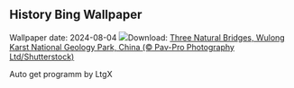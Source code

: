 ## History Bing Wallpaper
Wallpaper date: 2024-08-04
![](https://www.bing.com/th?id=OHR.WulongKarst_EN-US6752358338_UHD.jpg&w=1000)Download: [Three Natural Bridges, Wulong Karst National Geology Park, China (© Pav-Pro Photography Ltd/Shutterstock)](https://www.bing.com/th?id=OHR.WulongKarst_EN-US6752358338_UHD.jpg)

Auto get programm by LtgX
